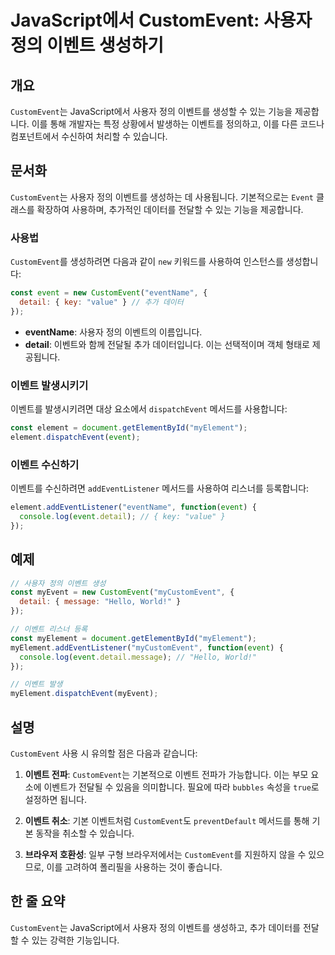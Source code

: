 <!--
Meta Description: # JavaScript에서 CustomEvent: 사용자 정의 이벤트 생성하기 ## 개요 `CustomEvent`는 JavaScript에서 사용자 정의 이벤트를 생성할 수 있는 기능을 제공합니다. 이를 통해 개발자는 특정 상황에서 발생하는 이벤트를 정의하고, 이를 다른...
Meta Keywords: customevent, 이벤트, event, 사용자, 이벤트를
-->

# JavaScript에서 CustomEvent: 사용자 정의 이벤트 생성하기

## 개요
`CustomEvent`는 JavaScript에서 사용자 정의 이벤트를 생성할 수 있는 기능을 제공합니다. 이를 통해 개발자는 특정 상황에서 발생하는 이벤트를 정의하고, 이를 다른 코드나 컴포넌트에서 수신하여 처리할 수 있습니다.

## 문서화
`CustomEvent`는 사용자 정의 이벤트를 생성하는 데 사용됩니다. 기본적으로는 `Event` 클래스를 확장하여 사용하며, 추가적인 데이터를 전달할 수 있는 기능을 제공합니다.

### 사용법
`CustomEvent`를 생성하려면 다음과 같이 `new` 키워드를 사용하여 인스턴스를 생성합니다:

```javascript
const event = new CustomEvent("eventName", {
  detail: { key: "value" } // 추가 데이터
});
```

- **eventName**: 사용자 정의 이벤트의 이름입니다.
- **detail**: 이벤트와 함께 전달될 추가 데이터입니다. 이는 선택적이며 객체 형태로 제공됩니다.

### 이벤트 발생시키기
이벤트를 발생시키려면 대상 요소에서 `dispatchEvent` 메서드를 사용합니다:

```javascript
const element = document.getElementById("myElement");
element.dispatchEvent(event);
```

### 이벤트 수신하기
이벤트를 수신하려면 `addEventListener` 메서드를 사용하여 리스너를 등록합니다:

```javascript
element.addEventListener("eventName", function(event) {
  console.log(event.detail); // { key: "value" }
});
```

## 예제
```javascript
// 사용자 정의 이벤트 생성
const myEvent = new CustomEvent("myCustomEvent", {
  detail: { message: "Hello, World!" }
});

// 이벤트 리스너 등록
const myElement = document.getElementById("myElement");
myElement.addEventListener("myCustomEvent", function(event) {
  console.log(event.detail.message); // "Hello, World!"
});

// 이벤트 발생
myElement.dispatchEvent(myEvent);
```

## 설명
`CustomEvent` 사용 시 유의할 점은 다음과 같습니다:

1. **이벤트 전파**: `CustomEvent`는 기본적으로 이벤트 전파가 가능합니다. 이는 부모 요소에 이벤트가 전달될 수 있음을 의미합니다. 필요에 따라 `bubbles` 속성을 `true`로 설정하면 됩니다.
   
2. **이벤트 취소**: 기본 이벤트처럼 `CustomEvent`도 `preventDefault` 메서드를 통해 기본 동작을 취소할 수 있습니다.

3. **브라우저 호환성**: 일부 구형 브라우저에서는 `CustomEvent`를 지원하지 않을 수 있으므로, 이를 고려하여 폴리필을 사용하는 것이 좋습니다.

## 한 줄 요약
`CustomEvent`는 JavaScript에서 사용자 정의 이벤트를 생성하고, 추가 데이터를 전달할 수 있는 강력한 기능입니다.